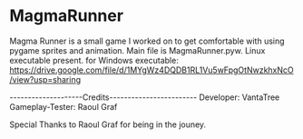 # MagmaRunner

Magma Runner is a small game I worked on to get comfortable with using pygame sprites and animation.
 Main file is MagmaRunner.pyw.
Linux executable present.
for Windows executable: https://drive.google.com/file/d/1MYgWz4DQDB1RL1Vu5wFpgOtNwzkhxNcO/view?usp=sharing

--------------------Credits------------------------
Developer: VantaTree
Gameplay-Tester:  Raoul Graf

Special Thanks to Raoul Graf for being in the jouney.
